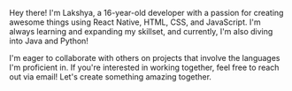 Hey there! I'm Lakshya, a 16-year-old developer with a passion for creating awesome things using React Native, HTML, CSS, and JavaScript. I'm always learning and expanding my skillset, and currently, I'm also diving into Java and Python!

I'm eager to collaborate with others on projects that involve the languages I'm proficient in. If you're interested in working together, feel free to reach out via email! Let's create something amazing together.


<!---
Lakshya7312/Lakshya7312 is a ✨ special ✨ repository because its `README.md` (this file) appears on your GitHub profile.
You can click the Preview link to take a look at your changes.
--->
